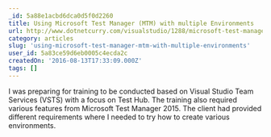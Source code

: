 ```yaml
---
_id: 5a88e1acbd6dca0d5f0d2260
title: Using Microsoft Test Manager (MTM) with multiple Environments
url: http://www.dotnetcurry.com/visualstudio/1288/microsoft-test-manager-mtm-multiple-environment
category: articles
slug: 'using-microsoft-test-manager-mtm-with-multiple-environments'
user_id: 5a83ce59d6eb0005c4ecda2c
createdOn: '2016-08-13T17:33:09.000Z'
tags: []
---
```


I was preparing for training to be conducted based on Visual Studio Team Services (VSTS) with a focus on Test Hub. The training also required various features from Microsoft Test Manager 2015. The client had provided different requirements where I needed to try how to create various environments.

